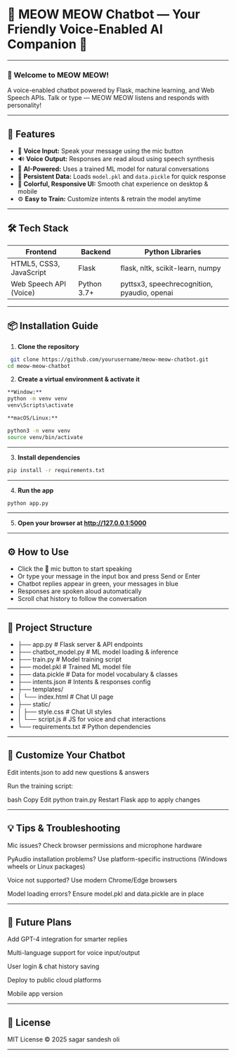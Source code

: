 # 🐾 MEOW MEOW Chatbot — Your Friendly Voice-Enabled AI Companion 🤖

---

### 🎉 Welcome to MEOW MEOW!  
A voice-enabled chatbot powered by Flask, machine learning, and Web Speech APIs. Talk or type — MEOW MEOW listens and responds with personality!

---

## 🚀 Features

- 🎤 **Voice Input:** Speak your message using the mic button  
- 🔊 **Voice Output:** Responses are read aloud using speech synthesis  
- 🤖 **AI-Powered:** Uses a trained ML model for natural conversations  
- 💾 **Persistent Data:** Loads `model.pkl` and `data.pickle` for quick response  
- 🎨 **Colorful, Responsive UI:** Smooth chat experience on desktop & mobile  
- ⚙️ **Easy to Train:** Customize intents & retrain the model anytime

---

## 🛠️ Tech Stack

| Frontend               | Backend          | Python Libraries                             |
|------------------------|------------------|---------------------------------------------|
| HTML5, CSS3, JavaScript| Flask            | flask, nltk, scikit-learn, numpy            |
| Web Speech API (Voice) | Python 3.7+      | pyttsx3, speechrecognition, pyaudio, openai |

---

## 📦 Installation Guide

1. **Clone the repository**  
```bash
 git clone https://github.com/yourusername/meow-meow-chatbot.git
cd meow-meow-chatbot
```    
 2. **Create a virtual environment & activate it**
```bash
**Window:**
python -m venv venv
venv\Scripts\activate

**macOS/Linux:**

python3 -m venv venv
source venv/bin/activate
```

----

 3. **Install dependencies**
```bash
pip install -r requirements.txt
```

----

 4.  **Run the app**
```bash
python app.py
```

----

 5. **Open your browser at http://127.0.0.1:5000**

---- 

 ## ⚙️ How to Use

- Click the 🎤 mic button to start speaking
- Or type your message in the input box and press Send or Enter
- Chatbot replies appear in green, your messages in blue
- Responses are spoken aloud automatically
- Scroll chat history to follow the conversation

----

## 🧩 Project Structure
- ├── app.py                # Flask server & API endpoints
- ├── chatbot_model.py      # ML model loading & inference
- ├── train.py              # Model training script
- ├── model.pkl             # Trained ML model file
- ├── data.pickle           # Data for model vocabulary & classes
- ├── intents.json          # Intents & responses config
- ├── templates/
- │   └── index.html        # Chat UI page
- ├── static/
- │   ├── style.css         # Chat UI styles
- │   └── script.js         # JS for voice and chat interactions
- └── requirements.txt      # Python dependencies

----

## 🎨 Customize Your Chatbot
Edit intents.json to add new questions & answers

Run the training script:

bash
Copy
Edit
python train.py
Restart Flask app to apply changes

---- 

## 💡 Tips & Troubleshooting
Mic issues? Check browser permissions and microphone hardware

PyAudio installation problems? Use platform-specific instructions (Windows wheels or Linux packages)

Voice not supported? Use modern Chrome/Edge browsers

Model loading errors? Ensure model.pkl and data.pickle are in place

----

## 🔮 Future Plans
Add GPT-4 integration for smarter replies

Multi-language support for voice input/output

User login & chat history saving

Deploy to public cloud platforms

Mobile app version

----
## 📄 License
MIT License © 2025 sagar sandesh oli

----
